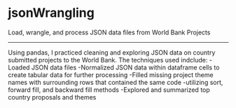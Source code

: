 # jsonWrangling
Load, wrangle, and process JSON data files from World Bank Projects
***
Using pandas, I practiced cleaning and exploring JSON data on country submitted projects to the World Bank. The techniques used indclude:
-Loaded JSON data files
-Normalized JSON data within dataframe cells to create tabular data for further processing
-Filled missing project theme names with surrounding rows that contained the same code
  -utilizing sort, forward fill, and backward fill methods
-Explored and summarized top country proposals and themes
